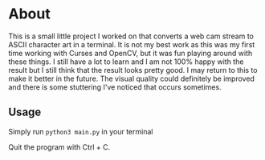 # About

This is a small little project I worked on that converts a web cam stream to ASCII character art in a terminal. It is not my best work as this was my first time working with Curses and OpenCV, 
but it was fun playing around with these things. I still have a lot to learn and I am not 100% happy with the result but I still think that the result looks pretty good. I may return to this to make it better in the future.
The visual quality could definitely be improved and there is some stuttering I've noticed that occurs sometimes. 

## Usage

Simply run ```python3 main.py``` in your terminal

Quit the program with Ctrl + C.

